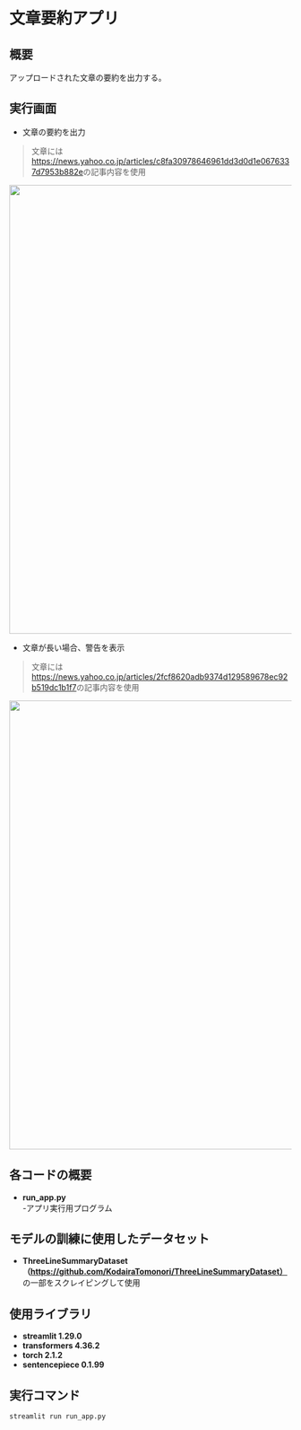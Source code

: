 # 文章要約アプリ
## 概要
アップロードされた文章の要約を出力する。

## 実行画面
- 文章の要約を出力
> 文章には<https://news.yahoo.co.jp/articles/c8fa30978646961dd3d0d1e0676337d7953b882e>の記事内容を使用
<img src="https://github.com/HibikiYokoyama/SummarizeApp/assets/89569080/43c0fbf3-0066-49bb-a925-85a9c9bad245" width="800">

- 文章が長い場合、警告を表示
> 文章には<https://news.yahoo.co.jp/articles/2fcf8620adb9374d129589678ec92b519dc1b1f7>の記事内容を使用
<img src="https://github.com/HibikiYokoyama/SummarizeApp/assets/89569080/f1bb56ab-98f9-4e1f-9863-d06f1db7d6a7" width="800">

## 各コードの概要
- **run_app.py**  
-アプリ実行用プログラム

## モデルの訓練に使用したデータセット
-  **ThreeLineSummaryDataset（https://github.com/KodairaTomonori/ThreeLineSummaryDataset）** の一部をスクレイピングして使用

## 使用ライブラリ
- **streamlit 1.29.0**
- **transformers 4.36.2**
- **torch 2.1.2**
- **sentencepiece 0.1.99**

## 実行コマンド
```bash
streamlit run run_app.py
```
